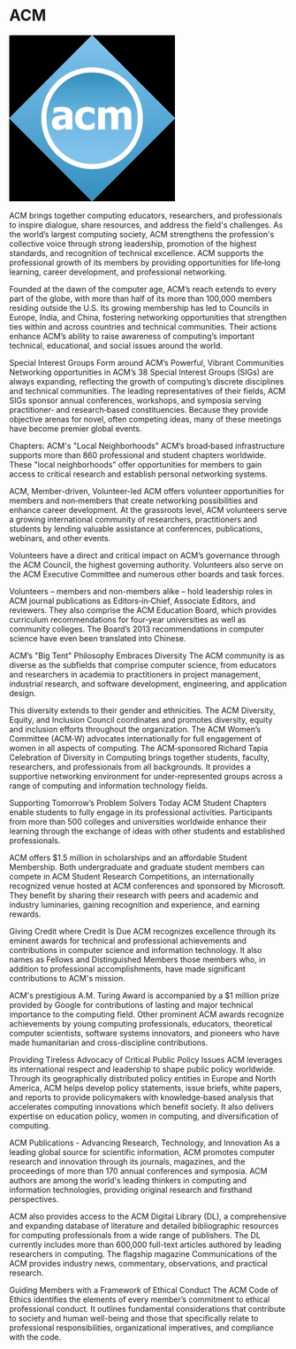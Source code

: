 # ACM

![ACM Logo](https://raw.githubusercontent.com/Aryamaan20/acmctf/main/acmlogo.jpg)

ACM brings together computing educators, researchers, and professionals to inspire dialogue, share resources, and address the field's challenges. As the world’s largest computing society, ACM strengthens the profession's collective voice through strong leadership, promotion of the highest standards, and recognition of technical excellence. ACM supports the professional growth of its members by providing opportunities for life‐long learning, career development, and professional networking.

Founded at the dawn of the computer age, ACM’s reach extends to every part of the globe, with more than half of its more than 100,000 members residing outside the U.S.  Its growing membership has led to Councils in Europe, India, and China, fostering networking opportunities that strengthen ties within and across countries and technical communities.  Their actions enhance ACM’s ability to raise awareness of computing’s important technical, educational, and social issues around the world. 

Special Interest Groups Form around ACM’s Powerful, Vibrant Communities
Networking opportunities in ACM’s 38 Special Interest Groups (SIGs) are always expanding, reflecting the growth of computing’s discrete disciplines and technical communities. The leading representatives of their fields, ACM SIGs sponsor annual conferences, workshops, and symposia serving practitioner‐ and research‐based constituencies. Because they provide objective arenas for novel, often competing ideas, many of these meetings have become premier global events.

Chapters: ACM's "Local Neighborhoods"
ACM’s broad‐based infrastructure supports more than 860 professional and student chapters worldwide. These "local neighborhoods" offer opportunities for members to gain access to critical research and establish personal networking systems.

ACM, Member-driven, Volunteer-led
ACM offers volunteer opportunities for members and non‐members that create networking possibilities and enhance career development.  At the grassroots level, ACM volunteers serve a growing international community of researchers, practitioners and students by lending valuable assistance at conferences, publications, webinars, and other events.

Volunteers have a direct and critical impact on ACM’s governance through the ACM Council, the highest governing authority.  Volunteers also serve on the ACM Executive Committee and numerous other boards and task forces.

Volunteers – members and non-members alike – hold leadership roles in ACM journal publications as Editors‐in‐Chief, Associate Editors, and reviewers.  They also comprise the ACM Education Board, which provides curriculum recommendations for four‐year universities as well as community colleges. The Board’s 2013 recommendations in computer science have even been translated into Chinese.

ACM’s "Big Tent" Philosophy Embraces Diversity
The ACM community is as diverse as the subfields that comprise computer science, from educators and researchers in academia to practitioners in project management, industrial research, and software development, engineering, and application design.

This diversity extends to their gender and ethnicities. The ACM Diversity, Equity, and Inclusion Council coordinates and promotes diversity, equity and inclusion efforts throughout the organization. The ACM Women’s Committee (ACM‐W) advocates internationally for full engagement of women in all aspects of computing. The ACM‐sponsored Richard Tapia Celebration of Diversity in Computing brings together students, faculty, researchers, and professionals from all backgrounds.  It provides a supportive networking environment for under‐represented groups across a range of computing and information technology fields.

Supporting Tomorrow’s Problem Solvers Today
ACM Student Chapters enable students to fully engage in its professional activities. Participants from more than 500 colleges and universities worldwide enhance their learning through the exchange of ideas with other students and established professionals.

ACM offers $1.5 million in scholarships and an affordable Student Membership.  Both undergraduate and graduate student members can compete in ACM Student Research Competitions, an internationally recognized venue hosted at ACM conferences and sponsored by Microsoft.  They benefit by sharing their research with peers and academic and industry luminaries, gaining recognition and experience, and earning rewards.

Giving Credit where Credit Is Due
ACM recognizes excellence through its eminent awards for technical and professional achievements and contributions in computer science and information technology. It also names as Fellows and Distinguished Members those members who, in addition to professional accomplishments, have made significant contributions to ACM's mission.

ACM's prestigious A.M. Turing Award is accompanied by a $1 million prize provided by Google for contributions of lasting and major technical importance to the computing field.  Other prominent ACM awards recognize achievements by young computing professionals, educators, theoretical computer scientists, software systems innovators, and pioneers who have made humanitarian and cross-discipline contributions.

Providing Tireless Advocacy of Critical Public Policy Issues
ACM leverages its international respect and leadership to shape public policy worldwide. Through its geographically distributed policy entities in Europe and North America, ACM helps develop policy statements, issue briefs, white papers, and reports to provide policymakers with knowledge‐based analysis that accelerates computing innovations which benefit society.   It also delivers expertise on education policy, women in computing, and diversification of computing.

ACM Publications - Advancing Research, Technology, and Innovation
As a leading global source for scientific information, ACM promotes computer research and innovation through its journals, magazines, and the proceedings of more than 170 annual conferences and symposia.  ACM authors are among the world's leading thinkers in computing and information technologies, providing original research and firsthand perspectives.

ACM also provides access to the ACM Digital Library (DL), a comprehensive and expanding database of literature and detailed bibliographic resources for computing professionals from a wide range of publishers. The DL currently includes more than 600,000 full-text articles authored by leading researchers in computing. The flagship magazine Communications of the ACM provides industry news, commentary, observations, and practical research.

Guiding Members with a Framework of Ethical Conduct
The ACM Code of Ethics identifies the elements of every member’s commitment to ethical professional conduct.  It outlines fundamental considerations that contribute to society and human well-being and those that specifically relate to professional responsibilities, organizational imperatives, and compliance with the code. 
